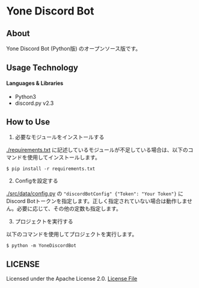 
# Yone Discord Bot

## About

Yone Discord Bot (Python版) のオープンソース版です。

## Usage Technology

#### Languages & Libraries
- Python3
- discord.py v2.3

## How to Use

1. 必要なモジュールをインストールする

[./requirements.txt](https://github.com/yone1130/YoneDiscordBot/blob/main/requirements.txt) に記述しているモジュールが不足している場合は、以下のコマンドを使用してインストールします。

```
$ pip install -r requirements.txt
```

2. Configを設定する

[./src/data/config.py](https://github.com/yone1130/YoneDiscordBot/blob/main/src/data/config.py) の `"discordBotConfig" {"Token": "Your Token"}` にDiscord Botトークンを指定します。正しく指定されていない場合は動作しません。必要に応じて、その他の定数も指定します。

3. プロジェクトを実行する

以下のコマンドを使用してプロジェクトを実行します。

```
$ python -m YoneDiscordBot
```

## LICENSE
Licensed under the Apache License 2.0.
[License File](https://github.com/yone1130/YoneDiscordBot/blob/main/LICENSE)